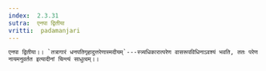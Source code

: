 ```yaml
---
index:  2.3.31
sutra:  एनपा द्वितीया
vritti:  padamanjari
---
```


	एनपा द्वितीया।। `तत्रागारं धनपतिगृहादुत्तरेणास्मदीयम्`---स्त्र्यधिकारात्परेण वासरूपविधिनाऽवश्यं भवति, ततः परेण नायमनुवर्तत इत्यादीनां चिन्त्यं साधुत्वम्।।

